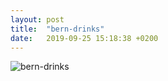 ```yaml
---
layout: post
title:  "bern-drinks"
date:   2019-09-25 15:18:38 +0200
---
```


![bern-drinks]({{site.baseurl}}/assets/bern-drinks.jpg)
